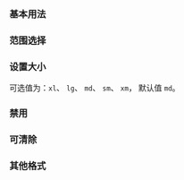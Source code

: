 <script setup>
import BaseExample from "../../examples/time-picker/base.vue"
import BaseExampleCode from "../../examples/time-picker/base.vue?raw"

import RangeExample from "../../examples/time-picker/range.vue"
import RangeExampleCode from "../../examples/time-picker/range.vue?raw"

import SizeExample from "../../examples/time-picker/size.vue"
import SizeExampleCode from "../../examples/time-picker/size.vue?raw"

import DisabledExample from "../../examples/time-picker/disabled.vue"
import DisabledExampleCode from "../../examples/time-picker/disabled.vue?raw"

import ClearExample from "../../examples/time-picker/clear.vue"
import ClearExampleCode from "../../examples/time-picker/clear.vue?raw"

import FormatExample from "../../examples/time-picker/format.vue"
import FormatExampleCode from "../../examples/time-picker/format.vue?raw"
</script>

### 基本用法

<ExamplePreview :code="BaseExampleCode">
  <BaseExample />
</ExamplePreview>

### 范围选择

<ExamplePreview :code="RangeExampleCode">
  <RangeExample />
</ExamplePreview>

### 设置大小

可选值为：`xl`、 `lg`、 `md`、 `sm`、 `xm`， 默认值 `md`。

<ExamplePreview :code="SizeExampleCode">
  <SizeExample />
</ExamplePreview>

### 禁用

<ExamplePreview :code="DisabledExampleCode">
  <DisabledExample />
</ExamplePreview>

### 可清除

<ExamplePreview :code="ClearExampleCode">
  <ClearExample />
</ExamplePreview>

### 其他格式

<ExamplePreview :code="FormatExampleCode">
  <FormatExample />
</ExamplePreview>
